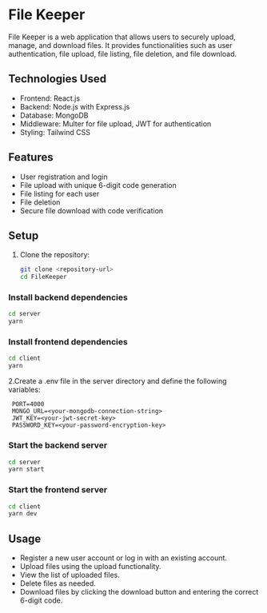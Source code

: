 # File Keeper

File Keeper is a web application that allows users to securely upload, manage, and download files. It provides functionalities such as user authentication, file upload, file listing, file deletion, and file download.

## Technologies Used

- Frontend: React.js
- Backend: Node.js with Express.js
- Database: MongoDB
- Middleware: Multer for file upload, JWT for authentication
- Styling: Tailwind CSS

## Features

- User registration and login
- File upload with unique 6-digit code generation
- File listing for each user
- File deletion
- Secure file download with code verification

## Setup

1. Clone the repository:

   ```bash
   git clone <repository-url>
   cd FileKeeper
   
### Install backend dependencies
```bash
cd server
yarn
```
### Install frontend dependencies
```bash
cd client
yarn
```
2.Create a .env file in the server directory and define the following variables:

  ```plaintext
   PORT=4000
   MONGO_URL=<your-mongodb-connection-string>
   JWT_KEY=<your-jwt-secret-key>
   PASSWORD_KEY=<your-password-encryption-key>
```


### Start the backend server
```bash
cd server
yarn start
```
### Start the frontend server
```bash
cd client
yarn dev
```
## Usage
- Register a new user account or log in with an existing account.
- Upload files using the upload functionality.
- View the list of uploaded files.
- Delete files as needed.
- Download files by clicking the download button and entering the correct 6-digit code.
